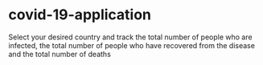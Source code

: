 # covid-19-application

Select your desired country and track the total number of people who are infected, the total number of people who have recovered from the disease and the total number of deaths
